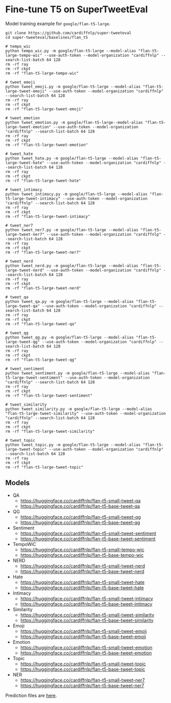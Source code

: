 # Fine-tune T5 on SuperTweetEval
Model training example for `google/flan-t5-large`.
```shell
git clone https://github.com/cardiffnlp/super-tweeteval
cd super-tweeteval/baselines/flan_t5

# tempo_wic
python tempo_wic.py -m google/flan-t5-large --model-alias "flan-t5-large-tempo-wic" --use-auth-token --model-organization "cardiffnlp" --search-list-batch 64 128
rm -rf ray
rm -rf ckpt
rm -rf "flan-t5-large-tempo-wic"

# tweet_emoji
python tweet_emoji.py -m google/flan-t5-large --model-alias "flan-t5-large-tweet-emoji" --use-auth-token --model-organization "cardiffnlp" --search-list-batch 64 128
rm -rf ray
rm -rf ckpt
rm -rf "flan-t5-large-tweet-emoji"

# tweet_emotion
python tweet_emotion.py -m google/flan-t5-large--model-alias "flan-t5-large-tweet-emotion" --use-auth-token --model-organization "cardiffnlp" --search-list-batch 64 128
rm -rf ray
rm -rf ckpt
rm -rf "flan-t5-large-tweet-emotion"

# tweet_hate
python tweet_hate.py -m google/flan-t5-large --model-alias "flan-t5-large-tweet-hate" --use-auth-token --model-organization "cardiffnlp" --search-list-batch 64 128
rm -rf ray
rm -rf ckpt
rm -rf "flan-t5-large-tweet-hate"

# tweet_intimacy
python tweet_intimacy.py -m google/flan-t5-large --model-alias "flan-t5-large-tweet-intimacy" --use-auth-token --model-organization "cardiffnlp" --search-list-batch 64 128
rm -rf ray
rm -rf ckpt
rm -rf "flan-t5-large-tweet-intimacy"

# tweet_ner7
python tweet_ner7.py -m google/flan-t5-large --model-alias "flan-t5-large-tweet-ner7" --use-auth-token --model-organization "cardiffnlp" --search-list-batch 64 128
rm -rf ray
rm -rf ckpt
rm -rf "flan-t5-large-tweet-ner7"

# tweet_nerd
python tweet_nerd.py -m google/flan-t5-large --model-alias "flan-t5-large-tweet-nerd" --use-auth-token --model-organization "cardiffnlp" --search-list-batch 64 128
rm -rf ray
rm -rf ckpt
rm -rf "flan-t5-large-tweet-nerd"

# tweet_qa
python tweet_qa.py -m google/flan-t5-large --model-alias "flan-t5-large-tweet-qa" --use-auth-token --model-organization "cardiffnlp" --search-list-batch 64 128
rm -rf ray
rm -rf ckpt
rm -rf "flan-t5-large-tweet-qa"

# tweet_qg
python tweet_qg.py -m google/flan-t5-large --model-alias "flan-t5-large-tweet-qg" --use-auth-token --model-organization "cardiffnlp" --search-list-batch 64 128
rm -rf ray
rm -rf ckpt
rm -rf "flan-t5-large-tweet-qg"

# tweet_sentiment
python tweet_sentiment.py -m google/flan-t5-large --model-alias "flan-t5-large-tweet-sentiment" --use-auth-token --model-organization "cardiffnlp" --search-list-batch 64 128
rm -rf ray
rm -rf ckpt
rm -rf "flan-t5-large-tweet-sentiment"

# tweet_similarity
python tweet_similarity.py -m google/flan-t5-large --model-alias "flan-t5-large-tweet-similarity" --use-auth-token --model-organization "cardiffnlp" --search-list-batch 64 128
rm -rf ray
rm -rf ckpt
rm -rf "flan-t5-large-tweet-similarity"

# tweet_topic
python tweet_topic.py -m google/flan-t5-large --model-alias "flan-t5-large-tweet-topic" --use-auth-token --model-organization "cardiffnlp" --search-list-batch 64 128
rm -rf ray
rm -rf ckpt
rm -rf "flan-t5-large-tweet-topic"
```

## Models
- QA
  - https://huggingface.co/cardiffnlp/flan-t5-small-tweet-qa
  - https://huggingface.co/cardiffnlp/flan-t5-base-tweet-qa
- QG 
  - https://huggingface.co/cardiffnlp/flan-t5-small-tweet-qg
  - https://huggingface.co/cardiffnlp/flan-t5-base-tweet-qg
- Sentiment 
  - https://huggingface.co/cardiffnlp/flan-t5-small-tweet-sentiment
  - https://huggingface.co/cardiffnlp/flan-t5-base-tweet-sentiment
- TempoWiC 
  - https://huggingface.co/cardiffnlp/flan-t5-small-tempo-wic
  - https://huggingface.co/cardiffnlp/flan-t5-base-tempo-wic
- NERD 
  - https://huggingface.co/cardiffnlp/flan-t5-small-tweet-nerd
  - https://huggingface.co/cardiffnlp/flan-t5-base-tweet-nerd
- Hate 
  - https://huggingface.co/cardiffnlp/flan-t5-small-tweet-hate
  - https://huggingface.co/cardiffnlp/flan-t5-base-tweet-hate
- Intimacy 
  - https://huggingface.co/cardiffnlp/flan-t5-small-tweet-intimacy
  - https://huggingface.co/cardiffnlp/flan-t5-base-tweet-intimacy
- Similarity 
  - https://huggingface.co/cardiffnlp/flan-t5-small-tweet-similarity
  - https://huggingface.co/cardiffnlp/flan-t5-base-tweet-similarity
- Emoji 
  - https://huggingface.co/cardiffnlp/flan-t5-small-tweet-emoji
  - https://huggingface.co/cardiffnlp/flan-t5-base-tweet-emoji
- Emotion 
  - https://huggingface.co/cardiffnlp/flan-t5-small-tweet-emotion
  - https://huggingface.co/cardiffnlp/flan-t5-base-tweet-emotion
- Topic 
  - https://huggingface.co/cardiffnlp/flan-t5-small-tweet-topic
  - https://huggingface.co/cardiffnlp/flan-t5-base-tweet-topic
- NER 
  - https://huggingface.co/cardiffnlp/flan-t5-small-tweet-ner7
  - https://huggingface.co/cardiffnlp/flan-t5-base-tweet-ner7

Prediction files are [here](https://github.com/cardiffnlp/super-tweeteval/tree/main/eval_scripts/flan_t5_prediction_files).